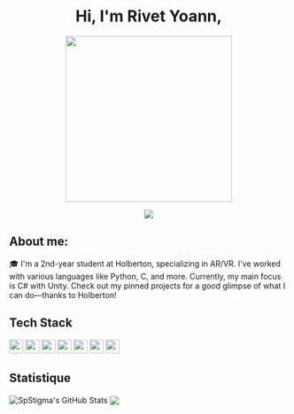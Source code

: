 <h1 align="center"> Hi, I'm Rivet Yoann,</h1>

<p align="center">
<img height="300em" src="https://media.giphy.com/media/3kPDmoWdBpQPNhCnUG/giphy.gif">
</p>

<p align="center">
<img src="https://readme-typing-svg.herokuapp.com?font=Poppins&weight=800&pause=1000&color=F70000&center=true&width=440&lines=HOLBERTON+SCHOOL">
</p>

## About me:

🎓 I'm a 2nd-year student at Holberton, specializing in AR/VR. I've worked with various languages like Python, C, and more. Currently, my main focus is C# with Unity. Check out my pinned projects for a good glimpse of what I can do—thanks to Holberton!
<br>

## Tech Stack
<p>
<img height="25em" src="https://img.shields.io/badge/Unity-100000?style=for-the-badge&logo=unity&logoColor=white" />
<img height="25em" src="https://img.shields.io/badge/HTML5-E34F26?style=for-the-badge&logo=html5&logoColor=white">
<img height="25em" src="https://img.shields.io/badge/CSS3-1572B6?style=for-the-badge&logo=css3&logoColor=white">
<img height="25em" src="https://img.shields.io/badge/JavaScript-323330?style=for-the-badge&logo=javascript&logoColor=F7DF1E">
<img height="25em" src="https://img.shields.io/badge/c-A8B9CC?logo=c&logoColor=white&style=for-the-badge">
<img height="25em" src="https://img.shields.io/badge/Python-3776AB?logo=Python&logoColor=white&style=for-the-badge">
<img height="25em" src="https://img.shields.io/badge/PowerShell-5391FE?logo=PowerShell&logoColor=white&style=for-the-badge">
</p>

## Statistique


<img align="center" src="https://github-readme-stats.vercel.app/api?username=SpStigma&show_icons=true&line_height=27&count_private=true&title_color=ffffff&text_color=c9cacc&icon_color=f75c7e&bg_color=1d1f21" alt="SpStigma's GitHub Stats" />

<img align="center" src="https://github-readme-stats.vercel.app/api/top-langs/?username=SpStigma&hide=java,html,Makefile,tex&title_color=ffffff&text_color=c9cacc&icon_color=2bbc8a&bg_color=1d1f21&langs_count=3" />

<!--
**SpStigma/SpStigma** is a ✨ _special_ ✨ repository because its `README.md` (this file) appears on your GitHub profile.

Here are some ideas to get you started:

- 🔭 I’m currently working on ...
- 🌱 I’m currently learning ...
- 👯 I’m looking to collaborate on ...
- 🤔 I’m looking for help with ...
- 💬 Ask me about ...
- 📫 How to reach me: ...
- 😄 Pronouns: ...
- ⚡ Fun fact: ...
-->
